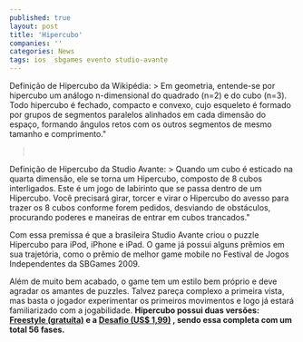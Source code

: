 ```yaml
---
published: true
layout: post
title: 'Hipercubo'
companies: ''
categories: News
tags: ios  sbgames evento studio-avante
---
```


 
Defini&#231;&#227;o de Hipercubo da Wikip&#233;dia: > Em geometria, entende-se por hipercubo um an&#225;logo n-dimensional do quadrado (n=2) e do cubo (n=3). Todo hipercubo &#233; fechado, compacto e convexo, cujo esqueleto &#233; formado por grupos de segmentos paralelos alinhados em cada dimens&#227;o do espa&#231;o, formando &#226;ngulos retos com os outros segmentos de mesmo tamanho e comprimento.&quot;
> <br />
 

 
 
<p style="text-align: left;">Defini&#231;&#227;o de Hipercubo da Studio Avante: > Quando um cubo &#233; esticado na quarta dimens&#227;o, ele se torna um Hipercubo, composto de 8 cubos interligados. Este &#233; um jogo de labirinto que se passa dentro de um Hipercubo. Voc&#234; precisar&#225; girar, torcer e virar o Hipercubo do avesso para trazer os 8 cubos conforme forem pedidos, desviando de obst&#225;culos, procurando poderes e maneiras de entrar em cubos trancados.&quot;
 
Com essa premissa &#233; que a brasileira Studio Avante criou o puzzle Hipercubo para iPod, iPhone e iPad. O game j&#225; possui alguns pr&#234;mios em sua trajet&#243;ria, como o pr&#234;mio de melhor game mobile no Festival de Jogos Independentes da SBGames 2009.
 

 
 
Al&#233;m de  muito bem acabado, o game tem um estilo bem pr&#243;prio e deve agradar os amantes de puzzles. Talvez pare&#231;a complexo a primeira vista, mas basta o jogador experimentar os primeiros movimentos e logo j&#225; estar&#225; familiarizado com a jogabilidade.
<strong>Hipercubo possui duas vers&#245;es: <a href="http://itunes.com/apps/HipercuboBRFreestyle" target="_blank">Freestyle (gratu&#237;ta)</a>
 e a <a href="http://itunes.com/apps/HipercuboBR" target="_blank">Desafio (US$ 1,99)</a>
, sendo essa completa com um total 56 fases.</strong>
 
